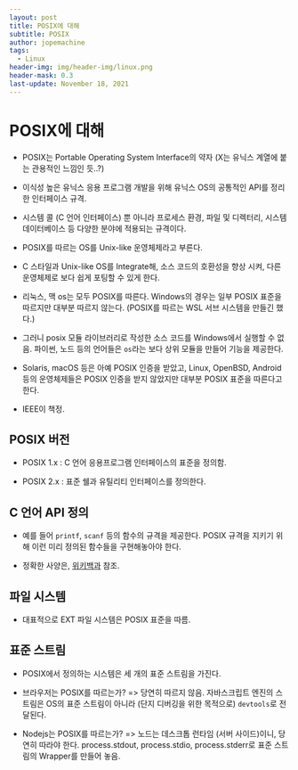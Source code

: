```yaml
---
layout: post
title: POSIX에 대해
subtitle: POSIX
author: jopemachine
tags:
  - Linux
header-img: img/header-img/linux.png
header-mask: 0.3
last-update: November 18, 2021
---
```


# POSIX에 대해

- POSIX는 Portable Operating System Interface의 약자 (X는 유닉스 계열에 붙는 관용적인 느낌인 듯..?)

- 이식성 높은 유닉스 응용 프로그램 개발을 위해 유닉스 OS의 공통적인 API를 정리한 인터페이스 규격.

- 시스템 콜 (C 언어 인터페이스) 뿐 아니라 프로세스 환경, 파일 및 디렉터리, 시스템 데이터베이스 등 다양한 분야에 적용되는 규격이다.

- POSIX를 따르는 OS를 Unix-like 운영체제라고 부른다.

- C 스타일과 Unix-like OS를 Integrate해, 소스 코드의 호환성을 향상 시켜, 다른 운영체제로 보다 쉽게 포팅할 수 있게 한다.

- 리눅스, 맥 os는 모두 POSIX를 따른다. Windows의 경우는 일부 POSIX 표준을 따르지만 대부분 따르지 않는다. (POSIX를 따르는 WSL 서브 시스템을 만들긴 했다.)

- 그러니 posix 모듈 라이브러리로 작성한 소스 코드를 Windows에서 실행할 수 없음. 파이썬, 노드 등의 언어들은 `os`라는 보다 상위 모듈을 만들어 기능을 제공한다.

- Solaris, macOS 등은 아예 POSIX 인증을 받았고, Linux, OpenBSD, Android 등의 운영체제들은 POSIX 인증을 받지 않았지만 대부분 POSIX 표준을 따른다고 한다.

- IEEE이 책정.

## POSIX 버전

- POSIX 1.x : C 언어 응용프로그램 인터페이스의 표준을 정의함.

- POSIX 2.x : 표준 쉘과 유틸리티 인터페이스를 정의한다.

## C 언어 API 정의

- 예를 들어 `printf`, `scanf` 등의 함수의 규격을 제공한다. POSIX 규격을 지키기 위해 이런 미리 정의된 함수들을 구현해놓아야 한다.

- 정확한 사양은, [위키백과](https://ko.wikipedia.org/wiki/C_POSIX_%EB%9D%BC%EC%9D%B4%EB%B8%8C%EB%9F%AC%EB%A6%AC) 참조.

## 파일 시스템

- 대표적으로 EXT 파일 시스템은 POSIX 표준을 따름.

## 표준 스트림

- POSIX에서 정의하는 시스템은 세 개의 표준 스트림을 가진다.

- 브라우저는 POSIX를 따르는가? => 당연히 따르지 않음. 자바스크립트 엔진의 스트림은 OS의 표준 스트림이 아니라 (단지 디버깅을 위한 목적으로) `devtools`로 전달된다.

- Nodejs는 POSIX를 따르는가? => 노드는 데스크톱 런타임 (서버 사이드)이니, 당연히 따라야 한다. process.stdout, process.stdio, process.stderr로 표준 스트림의 Wrapper를 만들어 놓음.
